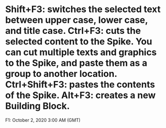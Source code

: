 # Shift+F3: switches the selected text between upper case, lower case, and title case.   Ctrl+F3: cuts the selected content to the Spike. You can cut multiple texts and graphics to the Spike, and paste them as a group to another location.   Ctrl+Shift+F3: pastes the contents of the Spike.   Alt+F3: creates a new Building Block.

F1: October 2, 2020 3:00 AM (GMT)